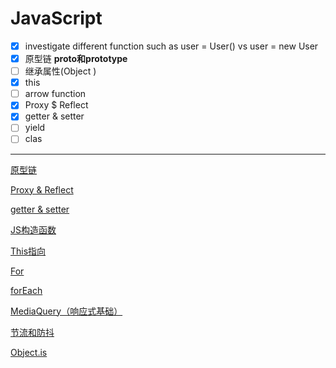# JavaScript

- [x]  investigate different function such as  user = User() vs user = new User
- [x]  原型链 **proto和prototype**
- [ ]  继承属性(Object )
- [x]  this
- [ ]  arrow function
- [x]  Proxy $ Reflect
- [x]  getter & setter
- [ ]  yield
- [ ]  clas

---

[原型链](notes/tech/%E8%BD%AF%E4%BB%B6%E6%8A%80%E6%9C%AF/Front%20end%20developer/JavaScript/%E5%8E%9F%E5%9E%8B%E9%93%BE.md)

[Proxy & Reflect ](notes/tech/%E8%BD%AF%E4%BB%B6%E6%8A%80%E6%9C%AF/Front%20end%20developer/JavaScript/Proxy%20&%20Reflect.md)

[getter & setter](notes/tech/%E8%BD%AF%E4%BB%B6%E6%8A%80%E6%9C%AF/Front%20end%20developer/JavaScript/getter%20&%20setter.md)

[JS构造函数](notes/tech/%E8%BD%AF%E4%BB%B6%E6%8A%80%E6%9C%AF/Front%20end%20developer/JavaScript/JS%E6%9E%84%E9%80%A0%E5%87%BD%E6%95%B0.md)

[This指向](notes/tech/%E8%BD%AF%E4%BB%B6%E6%8A%80%E6%9C%AF/Front%20end%20developer/JavaScript/This%E6%8C%87%E5%90%91.md)

[For ](notes/tech/%E8%BD%AF%E4%BB%B6%E6%8A%80%E6%9C%AF/Front%20end%20developer/JavaScript/For.md)

[forEach](notes/tech/%E8%BD%AF%E4%BB%B6%E6%8A%80%E6%9C%AF/Front%20end%20developer/JavaScript/forEach.md)

[MediaQuery（响应式基础）](notes/tech/%E8%BD%AF%E4%BB%B6%E6%8A%80%E6%9C%AF/Front%20end%20developer/JavaScript/MediaQuery%EF%BC%88%E5%93%8D%E5%BA%94%E5%BC%8F%E5%9F%BA%E7%A1%80%EF%BC%89.md)

[节流和防抖](notes/tech/%E8%BD%AF%E4%BB%B6%E6%8A%80%E6%9C%AF/Front%20end%20developer/JavaScript/%E8%8A%82%E6%B5%81%E5%92%8C%E9%98%B2%E6%8A%96.md)

[Object.is](notes/tech/%E8%BD%AF%E4%BB%B6%E6%8A%80%E6%9C%AF/Front%20end%20developer/JavaScript/Object%20is.md)